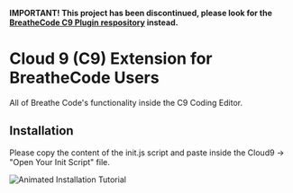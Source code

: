 **IMPORTANT! This project has been discontinued, please look for the [BreatheCode C9 Plugin respository](https://github.com/breatheco-de/c9-plugin) instead.**

  
# Cloud 9 (C9) Extension for BreatheCode Users

All of Breathe Code's functionality inside the C9 Coding Editor.

## Installation

Please copy the content of the init.js script and paste inside the Cloud9 -> "Open Your Init Script" file.

![Animated Installation Tutorial](https://breatheco-de.github.io/c9-scripts/assets/installation.gif "Animated Installation Tutorial")

